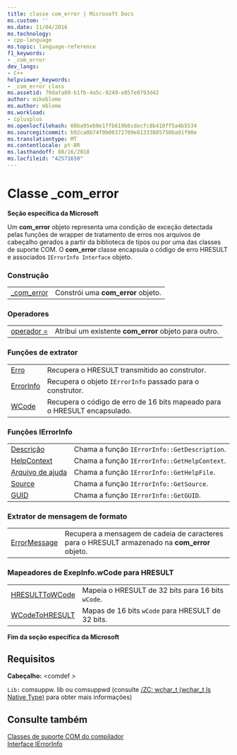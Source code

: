```yaml
---
title: classe com_error | Microsoft Docs
ms.custom: ''
ms.date: 11/04/2016
ms.technology:
- cpp-language
ms.topic: language-reference
f1_keywords:
- _com_error
dev_langs:
- C++
helpviewer_keywords:
- _com_error class
ms.assetid: 70dafa69-b1fb-4a5c-9249-e857e0793d42
author: mikeblome
ms.author: mblome
ms.workload:
- cplusplus
ms.openlocfilehash: 08ba95eb0e1ffb619b6cdecfc8b410ff5a4b5534
ms.sourcegitcommit: b92ca0b74f0b00372709e81333885750ba91f90e
ms.translationtype: MT
ms.contentlocale: pt-BR
ms.lasthandoff: 08/16/2018
ms.locfileid: "42571650"
---
```

# <a name="comerror-class"></a>Classe _com_error
**Seção específica da Microsoft**  
  
 Um **com_error** objeto representa uma condição de exceção detectada pelas funções de wrapper de tratamento de erros nos arquivos de cabeçalho gerados a partir da biblioteca de tipos ou por uma das classes de suporte COM. O **com_error** classe encapsula o código de erro HRESULT e associados `IErrorInfo Interface` objeto.  
  
### <a name="construction"></a>Construção  
  
|||  
|-|-|  
|[_com_error](../cpp/com-error-com-error.md)|Constrói uma **com_error** objeto.|  
  
### <a name="operators"></a>Operadores  
  
|||  
|-|-|  
|[operador =](../cpp/com-error-operator-equal.md)|Atribui um existente **com_error** objeto para outro.|  
  
### <a name="extractor-functions"></a>Funções de extrator  
  
|||  
|-|-|  
|[Erro](../cpp/com-error-error.md)|Recupera o HRESULT transmitido ao construtor.|  
|[ErrorInfo](../cpp/com-error-errorinfo.md)|Recupera o objeto `IErrorInfo` passado para o construtor.|  
|[WCode](../cpp/com-error-wcode.md)|Recupera o código de erro de 16 bits mapeado para o HRESULT encapsulado.|  
  
### <a name="ierrorinfo-functions"></a>Funções IErrorInfo  
  
|||  
|-|-|  
|[Descrição](../cpp/com-error-description.md)|Chama a função `IErrorInfo::GetDescription`.|  
|[HelpContext](../cpp/com-error-helpcontext.md)|Chama a função `IErrorInfo::GetHelpContext`.|  
|[Arquivo de ajuda](../cpp/com-error-helpfile.md)|Chama a função `IErrorInfo::GetHelpFile`.|  
|[Source](../cpp/com-error-source.md)|Chama a função `IErrorInfo::GetSource`.|  
|[GUID](../cpp/com-error-guid.md)|Chama a função `IErrorInfo::GetGUID`.|  
  
### <a name="format-message-extractor"></a>Extrator de mensagem de formato  
  
|||  
|-|-|  
|[ErrorMessage](../cpp/com-error-errormessage.md)|Recupera a mensagem de cadeia de caracteres para o HRESULT armazenado na **com_error** objeto.|  
  
### <a name="exepinfowcode-to-hresult-mappers"></a>Mapeadores de ExepInfo.wCode para HRESULT  
  
|||  
|-|-|  
|[HRESULTToWCode](../cpp/com-error-hresulttowcode.md)|Mapeia o HRESULT de 32 bits para 16 bits `wCode`.|  
|[WCodeToHRESULT](../cpp/com-error-wcodetohresult.md)|Mapas de 16 bits `wCode` para HRESULT de 32 bits.|  
  
**Fim da seção específica da Microsoft**  
  
## <a name="requirements"></a>Requisitos  
 **Cabeçalho:** \<comdef >  
  
 `Lib:` comsuppw. lib ou comsuppwd (consulte [/ZC: wchar_t (wchar_t Is Native Type)](../build/reference/zc-wchar-t-wchar-t-is-native-type.md) para obter mais informações)  
  
## <a name="see-also"></a>Consulte também  
 [Classes de suporte COM do compilador](../cpp/compiler-com-support-classes.md)   
 [Interface IErrorInfo](/previous-versions/windows/desktop/api/oaidl/nn-oaidl-ierrorinfo)